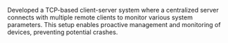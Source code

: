 Developed a TCP-based client-server system where a centralized server connects with multiple remote clients to monitor various system parameters. This setup enables proactive management and monitoring of devices, 
preventing potential crashes.
